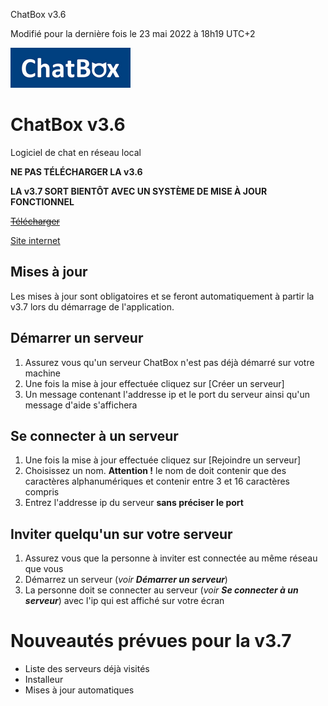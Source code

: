 ChatBox v3.6

Modifié pour la dernière fois le 23 mai 2022 à 18h19 UTC+2

![Alt text](https://raw.githubusercontent.com/HubertBDLB/ChatBox/main/images/logo_192_64.png)


# ChatBox v3.6

Logiciel de chat en réseau local

**NE PAS TÉLÉCHARGER LA v3.6**

**LA v3.7 SORT BIENTÔT AVEC UN SYSTÈME DE MISE À JOUR FONCTIONNEL**

~~[Télécharger](https://raw.githubusercontent.com/HubertBDLB/ChatBox/main/ChatBox.exe)~~

[Site internet](https://hubertbdlb.github.io/chatbox/)


## Mises à jour

Les mises à jour sont obligatoires et se feront automatiquement à partir la v3.7 lors du démarrage de l'application.


## Démarrer un serveur

1. Assurez vous qu'un serveur ChatBox n'est pas déjà démarré sur votre machine
2. Une fois la mise à jour effectuée cliquez sur [Créer un serveur]
3. Un message contenant l'addresse ip et le port du serveur ainsi qu'un message d'aide s'affichera


## Se connecter à un serveur

1. Une fois la mise à jour effectuée cliquez sur [Rejoindre un serveur]
2. Choisissez un nom. **Attention !** le nom de doit contenir que des caractères alphanumériques et contenir entre 3 et 16 caractères compris
3. Entrez l'addresse ip du serveur **sans préciser le port**


## Inviter quelqu'un sur votre serveur

1. Assurez vous que la personne à inviter est connectée au même réseau que vous
2. Démarrez un serveur (*voir **Démarrer un serveur***)
3. La personne doit se connecter au serveur (*voir **Se connecter à un serveur***) avec l'ip qui est affiché sur votre écran


# Nouveautés prévues pour la v3.7

- Liste des serveurs déjà visités
- Installeur
- Mises à jour automatiques
